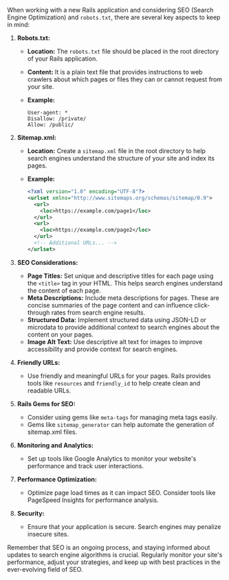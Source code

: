 When working with a new Rails application and considering SEO (Search Engine Optimization) and `robots.txt`, there are several key aspects to keep in mind:

1. **Robots.txt:**
   - **Location:** The `robots.txt` file should be placed in the root directory of your Rails application.
   - **Content:** It is a plain text file that provides instructions to web crawlers about which pages or files they can or cannot request from your site.
   - **Example:**

     ```plaintext
     User-agent: *
     Disallow: /private/
     Allow: /public/
     ```

2. **Sitemap.xml:**
   - **Location:** Create a `sitemap.xml` file in the root directory to help search engines understand the structure of your site and index its pages.
   - **Example:**

     ```xml
     <?xml version="1.0" encoding="UTF-8"?>
     <urlset xmlns="http://www.sitemaps.org/schemas/sitemap/0.9">
       <url>
         <loc>https://example.com/page1</loc>
       </url>
       <url>
         <loc>https://example.com/page2</loc>
       </url>
       <!-- Additional URLs... -->
     </urlset>
     ```

3. **SEO Considerations:**
   - **Page Titles:** Set unique and descriptive titles for each page using the `<title>` tag in your HTML. This helps search engines understand the content of each page.
   - **Meta Descriptions:** Include meta descriptions for pages. These are concise summaries of the page content and can influence click-through rates from search engine results.
   - **Structured Data:** Implement structured data using JSON-LD or microdata to provide additional context to search engines about the content on your pages.
   - **Image Alt Text:** Use descriptive alt text for images to improve accessibility and provide context for search engines.

4. **Friendly URLs:**
   - Use friendly and meaningful URLs for your pages. Rails provides tools like `resources` and `friendly_id` to help create clean and readable URLs.

5. **Rails Gems for SEO:**
   - Consider using gems like `meta-tags` for managing meta tags easily.
   - Gems like `sitemap_generator` can help automate the generation of sitemap.xml files.

6. **Monitoring and Analytics:**
   - Set up tools like Google Analytics to monitor your website's performance and track user interactions.

7. **Performance Optimization:**
   - Optimize page load times as it can impact SEO. Consider tools like PageSpeed Insights for performance analysis.

8. **Security:**
   - Ensure that your application is secure. Search engines may penalize insecure sites.

Remember that SEO is an ongoing process, and staying informed about updates to search engine algorithms is crucial. Regularly monitor your site's performance, adjust your strategies, and keep up with best practices in the ever-evolving field of SEO.
